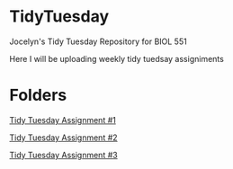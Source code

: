 # TidyTuesday
Jocelyn's Tidy Tuesday Repository for BIOL 551

Here I will be uploading weekly tidy tuedsay assigniments


# Folders
[Tidy Tuesday Assignment #1](https://github.com/jmartinezrico/TidyTuesday/tree/main/Tidy_Tuesday_1)

[Tidy Tuesday Assignment #2](https://github.com/jmartinezrico/TidyTuesday/tree/main/Tidy_Tuesday_2)

[Tidy Tuesday Assignment #3](https://github.com/jmartinezrico/TidyTuesday/tree/main/Tidy_Tuesday_3)
